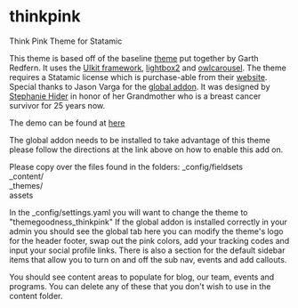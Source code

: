 thinkpink
=========

Think Pink Theme for Statamic

This theme is based off of the baseline <a href="https://github.com/statamicthemes/statarkers-theme">theme</a> put together by Garth Redfern. It uses the <a href="http://getuikit.com/index.html">UIkit framework</a>, <a href="http://lokeshdhakar.com/projects/lightbox2/">lightbox2</a> and <a href="http://owlgraphic.com/owlcarousel/">owlcarousel</a>. The theme requires a Statamic license which is purchase-able from their <a href="http://www.statamic.com/">website</a>. Special thanks to Jason Varga for the <a href="https://github.com/pixelfear/Statamic-Globals">global addon</a>. It was designed by <a href="http://stephaniehider.com">Stephanie Hider</a> in honor of her Grandmother who is a breast cancer survivor for 25 years&nbsp;now.

The demo can be found at <a href="http://themegoodness.com/thinkpink/"> here </a>

The global addon needs to be installed to take advantage of this theme please follow the directions at the link above on how to enable this add on. 

Please copy over the files found in the folders: 
_config/fieldsets <br />
_content/<br />
_themes/<br />
assets

In the _config/settings.yaml you will want to change the theme to "themegoodness_thinkpink"
If the global addon is installed correctly in your admin you should see the global tab here you can modify the theme's logo for the header footer, swap out the pink colors, add your tracking codes and input your social profile links. There is also a section for the default sidebar items that allow you to turn on and off the sub nav, events and add callouts.

You should see content areas to populate for blog, our team, events and programs. You can delete any of these that you don't wish to use in the content folder. 
